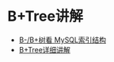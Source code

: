 # B+Tree讲解

* [B-/B+树看 MySQL索引结构](/mysqlyou-hua-pian/b-bshu-kan-mysql-suo-yin-jie-gou.md)
* [B+Tree详细讲解](/mysqlyou-hua-pian/b+treexiang-xi-jiang-jie.md)




